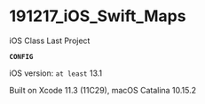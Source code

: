 # 191217_iOS_Swift_Maps
iOS Class Last Project

**`CONFIG`**

iOS version: `at least` 13.1

Built on Xcode 11.3 (11C29), macOS Catalina 10.15.2

